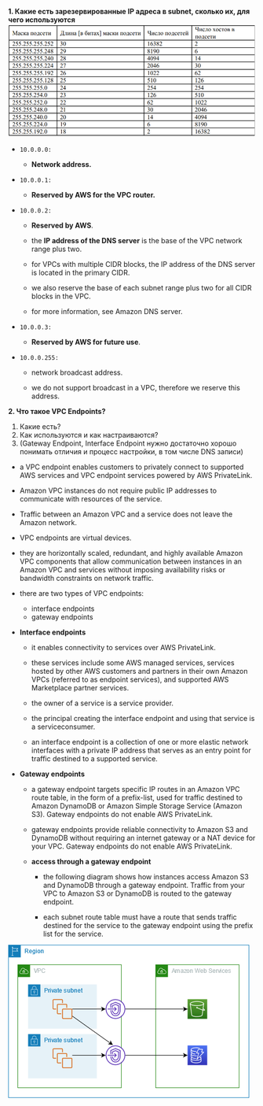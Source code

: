 **1. Какие есть зарезервированные IP адреса в  subnet, сколько их, для чего используются**
![](./../img/11._IPScreenshot%202022-12-08%20193655.png)

- `10.0.0.0:` 
  - **Network address.**

- `10.0.0.1:` 
  - **Reserved by AWS for the VPC router.**

- `10.0.0.2:` 
  - **Reserved by AWS**. 
 
  - the **IP address of the DNS server** is the base of the VPC network range plus two. 
 
  - for VPCs with multiple CIDR blocks, the IP address of the DNS server is located in the primary CIDR.
 
  - we also reserve the base of each subnet range plus two for all CIDR blocks in the VPC. 
 
  - for more information, see Amazon DNS server.

- `10.0.0.3:` 
  - **Reserved by AWS for future use**.

- `10.0.0.255:` 
  - network broadcast address. 
 
  - we do not support broadcast in a VPC, therefore we reserve this address.



**2. Что такое VPC Endpoints?** 
  1. Какие есть? 
  2. Как используются и как настраиваются? 
  3. (Gateway Endpoint, Interface  Endpoint нужно достаточно хорошо понимать отличия и процесс настройки, в том числе DNS записи)
   
- a VPC endpoint enables customers to privately connect to supported AWS services and VPC endpoint services powered by AWS PrivateLink. 

- Amazon VPC instances do not require public IP addresses to communicate with resources of the service.

- Traffic between an Amazon VPC and a service does not leave the Amazon network.

- VPC endpoints are virtual devices. 
- they are horizontally scaled, redundant, and highly available Amazon VPC components that allow communication between instances in an Amazon VPC and services without imposing availability risks or bandwidth constraints on network traffic. 
- there are two types of VPC endpoints:
  - interface endpoints
  - gateway endpoints

- **Interface endpoints**
  - it enables connectivity to services over AWS PrivateLink. 
  
  - these services include some AWS managed services, services hosted by other AWS customers and partners in their own Amazon VPCs (referred to as endpoint services), and supported AWS Marketplace partner services. 
  
  - the owner of a service is a service provider. 
  
  - the principal creating the interface endpoint and using that service is a serviceconsumer.
  
  - an interface endpoint is a collection of one or more elastic network interfaces with a private IP address that serves as an entry point for traffic destined to a supported service.

- **Gateway endpoints**
  - a gateway endpoint targets specific IP routes in an Amazon VPC route table, in the form of a prefix-list, used for traffic destined to Amazon DynamoDB or Amazon Simple Storage Service (Amazon S3). Gateway endpoints do not enable AWS PrivateLink.

  - gateway endpoints provide reliable connectivity to Amazon S3 and DynamoDB without requiring an internet gateway or a NAT device for your VPC. Gateway endpoints do not enable AWS PrivateLink.
  - **access through a gateway endpoint**
    - the following diagram shows how instances access Amazon S3 and DynamoDB through a gateway endpoint. Traffic from your VPC to Amazon S3 or DynamoDB is routed to the gateway endpoint. 
    
    - each subnet route table must have a route that sends traffic destined for the service to the gateway endpoint using the prefix list for the service.

![](./../img/13.gateway-endpoints.png)